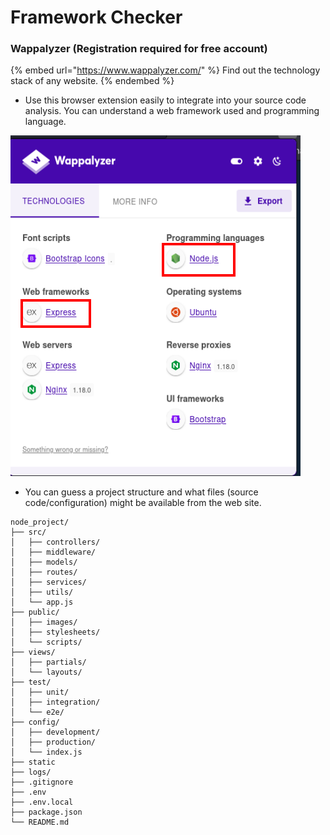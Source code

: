 # Framework Checker

### Wappalyzer (Registration required for free account)

{% embed url="https://www.wappalyzer.com/" %}
Find out the technology stack of any website.&#x20;
{% endembed %}

* Use this browser extension easily to integrate into your source code analysis. You can understand a web framework used and programming language.&#x20;

![](<../.gitbook/assets/image (106).png>)

* You can guess a project structure and what files (source code/configuration) might be available from the web site.&#x20;

```
node_project/
├── src/
│   ├── controllers/
│   ├── middleware/
│   ├── models/
│   ├── routes/
│   ├── services/
│   ├── utils/
│   └── app.js
├── public/
│   ├── images/
│   ├── stylesheets/
│   └── scripts/
├── views/
│   ├── partials/
│   └── layouts/
├── test/
│   ├── unit/
│   ├── integration/
│   └── e2e/
├── config/
│   ├── development/
│   ├── production/
│   └── index.js
├── static
├── logs/
├── .gitignore
├── .env
├── .env.local
├── package.json
└── README.md

```
